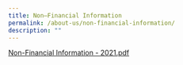 ```yaml
---
title: Non–Financial Information
permalink: /about-us/non-financial-information/
description: ""
---
```

<p><a href="/files/Non-Financial%20Information%20-%202021.pdf">Non-Financial Information - 2021.pdf</a></p>